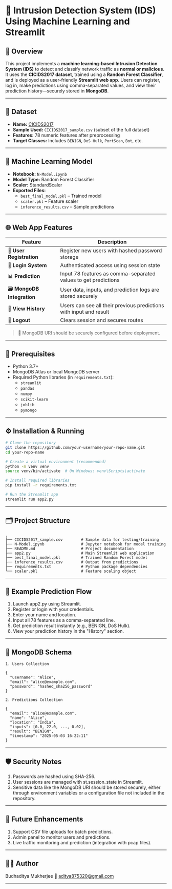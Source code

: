 # 🚨 Intrusion Detection System (IDS) Using Machine Learning and Streamlit

## 📌 Overview
This project implements a **machine learning-based Intrusion Detection System (IDS)** to detect and classify network traffic as **normal or malicious**. It uses the **CICIDS2017 dataset**, trained using a **Random Forest Classifier**, and is deployed as a user-friendly **Streamlit web app**. Users can register, log in, make predictions using comma-separated values, and view their prediction history—securely stored in **MongoDB**.

---

## 📁 Dataset

- **Name:** [CICIDS2017](https://www.unb.ca/cic/datasets/ids-2017.html)
- **Sample Used:** `CICIDS2017_sample.csv` (subset of the full dataset)
- **Features:** 78 numeric features after preprocessing
- **Target Classes:** Includes `BENIGN`, `DoS Hulk`, `PortScan`, `Bot`, etc.

---

## 🧠 Machine Learning Model

- **Notebook:** `N-Model.ipynb`
- **Model Type:** Random Forest Classifier
- **Scaler:** StandardScaler
- **Exported Files:**
  - `best_final_model.pkl` – Trained model
  - `scaler.pkl` – Feature scaler
  - `inference_results.csv` – Sample predictions

---

## 🌐 Web App Features

| Feature                | Description                                                                 |
|------------------------|-----------------------------------------------------------------------------|
| 📝 **User Registration**   | Register new users with hashed password storage                            |
| 🔐 **Login System**        | Authenticated access using session state                                  |
| 📊 **Prediction**          | Input 78 features as comma-separated values to get predictions            |
| 🗃️ **MongoDB Integration** | User data, inputs, and prediction logs are stored securely                 |
| 📜 **View History**        | Users can see all their previous predictions with input and result         |
| 🚪 **Logout**              | Clears session and secures routes                                         |

> 🔑 MongoDB URI should be securely configured before deployment.

---

## 🧰 Prerequisites

- Python 3.7+
- MongoDB Atlas or local MongoDB server
- Required Python libraries (in `requirements.txt`):
  - `streamlit`
  - `pandas`
  - `numpy`
  - `scikit-learn`
  - `joblib`
  - `pymongo`

---

## ⚙️ Installation & Running

```bash
# Clone the repository
git clone https://github.com/your-username/your-repo-name.git
cd your-repo-name

# Create a virtual environment (recommended)
python -m venv venv
source venv/bin/activate  # On Windows: venv\Scripts\activate

# Install required libraries
pip install -r requirements.txt

# Run the Streamlit app
streamlit run app2.py
```

---

## 🗂️ Project Structure

```plaintext
.
├── CICIDS2017_sample.csv        # Sample data for testing/training
├── N-Model.ipynb                # Jupyter notebook for model training
├── README.md                    # Project documentation
├── app2.py                      # Main Streamlit web application
├── best_final_model.pkl         # Trained Random Forest model
├── inference_results.csv        # Output from predictions
├── requirements.txt             # Python package dependencies
└── scaler.pkl                   # Feature scaling object
```

---

## 🧪 Example Prediction Flow

1. Launch app2.py using Streamlit.
2. Register or login with your credentials.
3. Enter your name and location.
4. Input all 78 features as a comma-separated line.
5. Get prediction result instantly (e.g., BENIGN, DoS Hulk).
6. View your prediction history in the "History" section.

---

## 💾 MongoDB Schema

```plaintext
1. Users Collection

{
  "username": "Alice",
  "email": "alice@example.com",
  "password": "hashed_sha256_password"
}
```

```plaintext
2. Predictions Collection

{
  "email": "alice@example.com",
  "name": "Alice",
  "location": "India",
  "inputs": [0.0, 22.0, ..., 0.02],
  "result": "BENIGN",
  "timestamp": "2025-05-03 16:22:11"
}
```

---

## 🛡️ Security Notes

1. Passwords are hashed using SHA-256.
2. User sessions are managed with st.session_state in Streamlit.
3. Sensitive data like the MongoDB URI should be stored securely, either through environment variables or a configuration file not included in the repository.

---

## 📌 Future Enhancements

1. Support CSV file uploads for batch predictions.
2. Admin panel to monitor users and predictions.
3. Live traffic monitoring and prediction (integration with pcap files).

---

## 👨‍💻 Author

Budhaditya Mukherjee
📧 aditya875320@gmail.com

---

